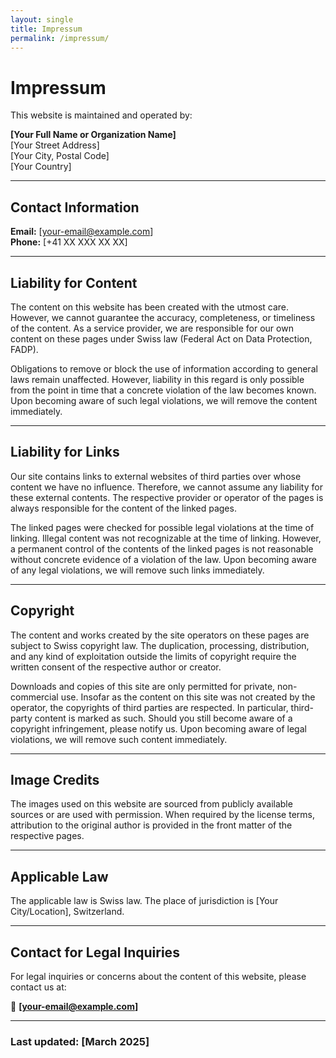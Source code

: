 ```yaml
---
layout: single
title: Impressum
permalink: /impressum/
---
```


# **Impressum**

This website is maintained and operated by:

**[Your Full Name or Organization Name]**  
[Your Street Address]  
[Your City, Postal Code]  
[Your Country]  

---

## **Contact Information**
**Email:** [your-email@example.com]  
**Phone:** [+41 XX XXX XX XX]  

---

## **Liability for Content**  
The content on this website has been created with the utmost care. However, we cannot guarantee the accuracy, completeness, or timeliness of the content. As a service provider, we are responsible for our own content on these pages under Swiss law (Federal Act on Data Protection, FADP).  

Obligations to remove or block the use of information according to general laws remain unaffected. However, liability in this regard is only possible from the point in time that a concrete violation of the law becomes known. Upon becoming aware of such legal violations, we will remove the content immediately.

---

## **Liability for Links**  
Our site contains links to external websites of third parties over whose content we have no influence. Therefore, we cannot assume any liability for these external contents. The respective provider or operator of the pages is always responsible for the content of the linked pages.  

The linked pages were checked for possible legal violations at the time of linking. Illegal content was not recognizable at the time of linking. However, a permanent control of the contents of the linked pages is not reasonable without concrete evidence of a violation of the law. Upon becoming aware of any legal violations, we will remove such links immediately.

---

## **Copyright**  
The content and works created by the site operators on these pages are subject to Swiss copyright law. The duplication, processing, distribution, and any kind of exploitation outside the limits of copyright require the written consent of the respective author or creator.  

Downloads and copies of this site are only permitted for private, non-commercial use. Insofar as the content on this site was not created by the operator, the copyrights of third parties are respected. In particular, third-party content is marked as such. Should you still become aware of a copyright infringement, please notify us. Upon becoming aware of legal violations, we will remove such content immediately.

---

## **Image Credits**  
The images used on this website are sourced from publicly available sources or are used with permission. When required by the license terms, attribution to the original author is provided in the front matter of the respective pages.  

---

## **Applicable Law**  
The applicable law is Swiss law. The place of jurisdiction is [Your City/Location], Switzerland.  

---

## **Contact for Legal Inquiries**  
For legal inquiries or concerns about the content of this website, please contact us at:  

📧 **[your-email@example.com]**  

---

### **Last updated:** [March 2025]  
